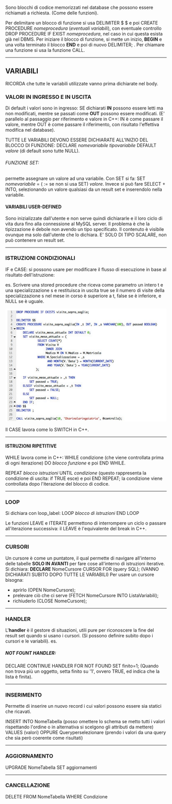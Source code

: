 Sono blocchi di codice memorizzati nel database che possono essere richiamati a richiesta. (Come delle funzioni).

Per delimitare un blocco di funzione si usa DELIMITER $ $
e poi CREATE PROCEDURE *nomeprocedura* (*eventuali variabili*),  con eventuale controllo DROP PROCEDURE IF EXIST *nomeprocedura*, nel caso in cui questa esista già nel DBMS.
Per iniziare il blocco di funzione, si mette un inizio, **BEGIN** e una volta terminato il blocco **END** e poi di nuovo DELIMITER; .
Per chiamare una funzione si usa la funzione CALL.



---
## VARIABILI

RICORDA che tutte le variabili utilizzate vanno prima dichiarate nel body.
### VALORI IN INGRESSO E IN USCITA

Di default i valori sono in ingresso:
SE dichiarati **IN** possono essere letti ma non modificati,
mentre se passati come **OUT** possono essere modificati.
(E' parallelo al passaggio per riferimento e valore in C++: IN è come passare il valore, mentre OUT  è come passare il riferimento, con risultato l'effettiva modifica nel database).

TUTTE LE VARIABILI DEVONO ESSERE DICHIARATE ALL'INIZIO DEL BLOCCO DI FUNZIONE:
DECLARE *nomevariabile* *tipovariabile* DEFAULT *valore* (di default sono tutte NULL).

###### FUNZIONE SET:
permette assegnare un valore ad una variabile.
Con SET si fa: SET *nomevariabile* = ( := se non si usa SET) *valore*.
Invece si può fare SELECT + INTO, selezionando un valore qualsiasi da un result set e inserendolo nella variabile.

#### VARIABILI USER-DEFINED
Sono inizializzate dall'utente e non serve quindi dichiararle e il loro ciclo di vita dura fino alla connessione al MySQL server. Il problema è che la tipizzazione è debole non avendo un tipo specificato. Il contenuto è visibile ovunque ma solo dall'utente che lo dichiara.
E' SOLO DI TIPO SCALARE, non può contenere un result set.




---

### ISTRUZIONI CONDIZIONALI

IF e CASE:
si possono usare per modificare il flusso di esecuzione in base al risultato dell'istruzione:

es. 
Scrivere una stored procedure che riceva come parametro un intero t e una specializzazione s e restituisca in uscita true se il numero di visite della specializzazione s nel mese in corso è superiore a t, false se è inferiore, e NULL se è uguale.

![](immagini/IMG-20250516102828148.png)

Il CASE lavora come lo SWITCH in C++.

---
#### ISTRUZIONI RIPETITIVE

WHILE lavora come in C++: WHILE condizione (che viene controllata prima di ogni iterazione) DO *blocco funzione* e poi END WHILE.

REPEAT *blocco istruzioni* UNTIL *condizione* (questo rappresenta la condizione di uscita: if TRUE esce) e poi END REPEAT;  la condizione viene controllata dopo l'iterazione del blocco di codice. 

---
### LOOP
Si dichiara con loop_label: LOOP
*blocco di istruzioni*
END LOOP

Le funzioni LEAVE e ITERATE permettono di interrompere un ciclo o passare all'iterazione successiva: il LEAVE è l'equivalente del break in C++.

---
### CURSORI 
Un cursore è come un puntatore, il qual permette di navigare all'interno delle tabelle **SOLO IN AVANTI** per fare cose all'interno di istruzioni iterative.
Si dichiara:
**DECLARE** NomeCursore CURSOR FOR (query SQL);
(VANNO DICHIARATI SUBITO DOPO TUTTE LE VARIABILI)
Per usare un cursore bisogna: 
- aprirlo (OPEN NomeCursore);
- prelevare ciò che ci serve (FETCH NomeCursore INTO ListaVariabili);
- richiuderlo (CLOSE NomeCursore);

---
### HANDLER

L'**handler** è il gestore di situazioni, utili pure per riconoscere la fine del result set quando si usano i cursori.
(Si possono definire subito dopo i cursori e le variabili).
es.
##### NOT FOUNT HANDLER:
DECLARE CONTINUE HANDLER FOR NOT FOUND
SET finito=1;
(Quando non trova più un oggetto, setta finito su '1', ovvero TRUE, ed indica che la lista è finita).

---
### INSERIMENTO

Permette di inserire un nuovo record i cui valori possono essere sia statici che ricavati.

INSERT INTO NomeTabella (posso omettere lo schema se metto tutti i valori rispettando l'ordine o in alternativa si scelgono gli attributi da mettere)
VALUES (valori) OPPURE Queryperselezionare (prendo i valori da una query che sia però coerente come risultati)

---
### AGGIORNAMENTO

UPGRADE NomeTabella
SET aggiornamenti

---
### CANCELLAZIONE
DELETE FROM NomeTabella
WHERE Condizione

